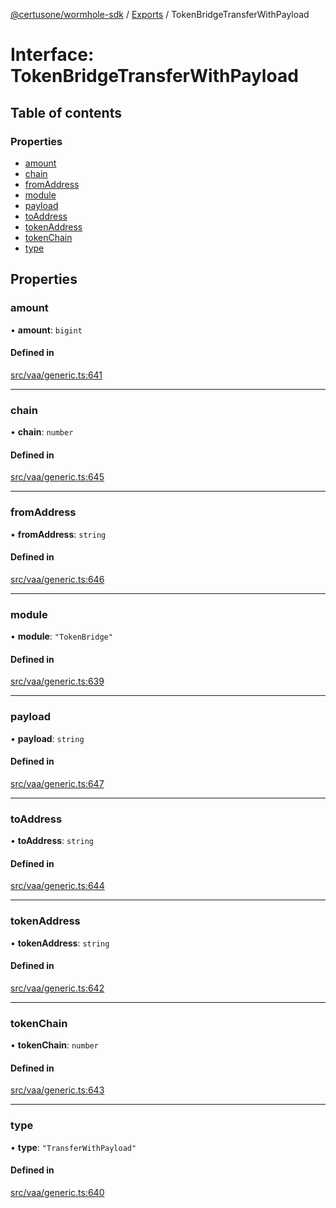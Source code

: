 [@certusone/wormhole-sdk](../README.md) / [Exports](../modules.md) / TokenBridgeTransferWithPayload

# Interface: TokenBridgeTransferWithPayload

## Table of contents

### Properties

- [amount](TokenBridgeTransferWithPayload.md#amount)
- [chain](TokenBridgeTransferWithPayload.md#chain)
- [fromAddress](TokenBridgeTransferWithPayload.md#fromaddress)
- [module](TokenBridgeTransferWithPayload.md#module)
- [payload](TokenBridgeTransferWithPayload.md#payload)
- [toAddress](TokenBridgeTransferWithPayload.md#toaddress)
- [tokenAddress](TokenBridgeTransferWithPayload.md#tokenaddress)
- [tokenChain](TokenBridgeTransferWithPayload.md#tokenchain)
- [type](TokenBridgeTransferWithPayload.md#type)

## Properties

### amount

• **amount**: `bigint`

#### Defined in

[src/vaa/generic.ts:641](https://github.com/wormhole-foundation/wormhole/blob/7bc96a1e/sdk/js/src/vaa/generic.ts#L641)

___

### chain

• **chain**: `number`

#### Defined in

[src/vaa/generic.ts:645](https://github.com/wormhole-foundation/wormhole/blob/7bc96a1e/sdk/js/src/vaa/generic.ts#L645)

___

### fromAddress

• **fromAddress**: `string`

#### Defined in

[src/vaa/generic.ts:646](https://github.com/wormhole-foundation/wormhole/blob/7bc96a1e/sdk/js/src/vaa/generic.ts#L646)

___

### module

• **module**: ``"TokenBridge"``

#### Defined in

[src/vaa/generic.ts:639](https://github.com/wormhole-foundation/wormhole/blob/7bc96a1e/sdk/js/src/vaa/generic.ts#L639)

___

### payload

• **payload**: `string`

#### Defined in

[src/vaa/generic.ts:647](https://github.com/wormhole-foundation/wormhole/blob/7bc96a1e/sdk/js/src/vaa/generic.ts#L647)

___

### toAddress

• **toAddress**: `string`

#### Defined in

[src/vaa/generic.ts:644](https://github.com/wormhole-foundation/wormhole/blob/7bc96a1e/sdk/js/src/vaa/generic.ts#L644)

___

### tokenAddress

• **tokenAddress**: `string`

#### Defined in

[src/vaa/generic.ts:642](https://github.com/wormhole-foundation/wormhole/blob/7bc96a1e/sdk/js/src/vaa/generic.ts#L642)

___

### tokenChain

• **tokenChain**: `number`

#### Defined in

[src/vaa/generic.ts:643](https://github.com/wormhole-foundation/wormhole/blob/7bc96a1e/sdk/js/src/vaa/generic.ts#L643)

___

### type

• **type**: ``"TransferWithPayload"``

#### Defined in

[src/vaa/generic.ts:640](https://github.com/wormhole-foundation/wormhole/blob/7bc96a1e/sdk/js/src/vaa/generic.ts#L640)
